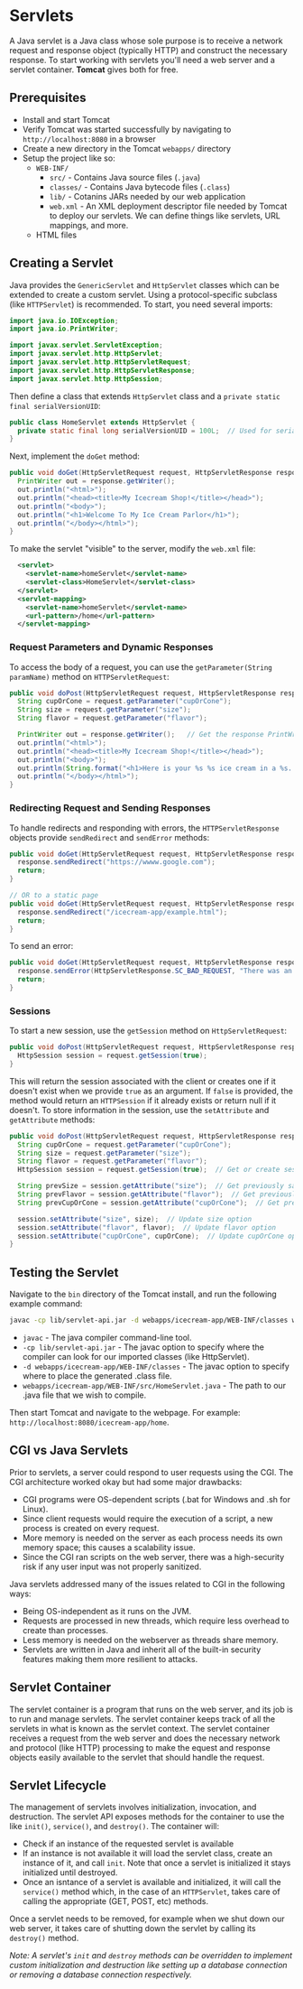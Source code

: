 # Servlets
A Java servlet is a Java class whose sole purpose is to receive a network request and response object (typically HTTP) and construct the necessary response. To start working with servlets you'll need a web server and a servlet container. **Tomcat** gives both for free.

## Prerequisites

- Install and start Tomcat
- Verify Tomcat was started successfully by navigating to `http://localhost:8080` in a browser
- Create a new directory in the Tomcat `webapps/` directory
- Setup the project like so:
  - `WEB-INF/`
    - `src/` - Contains Java source files (`.java`)
    - `classes/` - Contains Java bytecode files (`.class`)
    - `lib/` - Cotanins JARs needed by our web application
    - `web.xml` - An XML deployment descriptor file needed by Tomcat to deploy our servlets. We can define things like servlets, URL mappings, and more.
  - HTML files

## Creating a Servlet

Java provides the `GenericServlet` and `HttpServlet` classes which can be extended to create a custom servlet. Using a protocol-specific subclass (like `HTTPServlet`) is recommended. To start, you need several imports:
```java
import java.io.IOException;
import java.io.PrintWriter;

import javax.servlet.ServletException;
import javax.servlet.http.HttpServlet;
import javax.servlet.http.HttpServletRequest;
import javax.servlet.http.HttpServletResponse;
import javax.servlet.http.HttpSession;
```
Then define a class that extends `HttpServlet` class and a `private static final serialVersionUID`:
```java
public class HomeServlet extends HttpServlet {
  private static final long serialVersionUID = 100L;  // Used for serialization since `HttpServlet` implements `Serializable`. 
}
```
Next, implement the `doGet` method:
```java
public void doGet(HttpServletRequest request, HttpServletResponse response) throws ServletException, IOException {
  PrintWriter out = response.getWriter();
  out.println("<html>");
  out.println("<head><title>My Icecream Shop!</title></head>");
  out.println("<body>");
  out.println("<h1>Welcome To My Ice Cream Parlor</h1>");
  out.println("</body></html>");
}
```
To make the servlet "visible" to the server, modify the `web.xml` file:
```xml
  <servlet>
    <servlet-name>homeServlet</servlet-name>
    <servlet-class>HomeServlet</servlet-class>
  </servlet>
  <servlet-mapping>
    <servlet-name>homeServlet</servlet-name>
    <url-pattern>/home</url-pattern>
  </servlet-mapping>
```

### Request Parameters and Dynamic Responses
To access the body of a request, you can use the `getParameter(String paramName)` method on `HTTPServletRequest`:
```java
public void doPost(HttpServletRequest request, HttpServletResponse response) throws ServletException, IOException {
  String cupOrCone = request.getParameter("cupOrCone");
  String size = request.getParameter("size");
  String flavor = request.getParameter("flavor");

  PrintWriter out = response.getWriter();   // Get the response PrintWriter
  out.println("<html>");
  out.println("<head><title>My Icecream Shop!</title></head>");
  out.println("<body>");
  out.println(String.format("<h1>Here is your %s %s ice cream in a %s. Enjoy!</h1>", size, flavor, cupOrCone));
  out.println("</body></html>");
}
```

### Redirecting Request and Sending Responses
To handle redirects and responding with errors, the `HTTPServletResponse` objects provide `sendRedirect` and `sendError` methods:

```java
public void doGet(HttpServletRequest request, HttpServletResponse response) throws ServletException, IOException {
  response.sendRedirect("https://wwww.google.com"); 
  return; 
}

// OR to a static page
public void doGet(HttpServletRequest request, HttpServletResponse response) throws ServletException, IOException {
  response.sendRedirect("/icecream-app/example.html"); 
  return; 
}
```

To send an error:

```java
public void doGet(HttpServletRequest request, HttpServletResponse response) throws ServletException, IOException {
  response.sendError(HttpServletResponse.SC_BAD_REQUEST, "There was an error in your request.");
  return; 
}
```

### Sessions
To start a new session, use the `getSession` method on `HttpServletRequest`:
```java
public void doPost(HttpServletRequest request, HttpServletResponse response) throws  ServletException, IOException {
  HttpSession session = request.getSession(true);
}
```
This will return the session associated with the client or creates one if it doesn't exist when we provide `true` as an argument. If `false` is provided, the method would return an `HTTPSession` if it already exists or return null if it doesn't. To store information in the session, use the `setAttribute` and `getAttribute` methods:
```java
public void doPost(HttpServletRequest request, HttpServletResponse response) throws  ServletException, IOException {
  String cupOrCone = request.getParameter("cupOrCone");
  String size = request.getParameter("size");
  String flavor = request.getParameter("flavor");
  HttpSession session = request.getSession(true);  // Get or create session object

  String prevSize = session.getAttribute("size");  // Get previously saved size value or null if none was set.
  String prevFlavor = session.getAttribute("flavor");  // Get previously saved flavor value
  String prevCupOrCone = session.getAttribute("cupOrCone");  // Get previously saved cupOrCone value

  session.setAttribute("size", size);  // Update size option
  session.setAttribute("flavor", flavor);  // Update flavor option
  session.setAttribute("cupOrCone", cupOrCone);  // Update cupOrCone option
}
```


## Testing the Servlet
Navigate to the `bin` directory of the Tomcat install, and run the following example command:
```bash
javac -cp lib/servlet-api.jar -d webapps/icecream-app/WEB-INF/classes webapps/icecream-app/WEB-INF/src/HomeServlet.java 
```
- `javac` - The java compiler command-line tool.
- `-cp lib/servlet-api.jar` - The javac option to specify where the compiler can look for our imported classes (like HttpServlet).
- `-d webapps/icecream-app/WEB-INF/classes` - The javac option to specify where to place the generated .class file.
- `webapps/icecream-app/WEB-INF/src/HomeServlet.java` - The path to our .java file that we wish to compile.

Then start Tomcat and navigate to the webpage. For example: `http://localhost:8080/icecream-app/home`.

## CGI vs Java Servlets
Prior to servlets, a server could respond to user requests using the CGI. The CGI architecture worked okay but had some major drawbacks:

- CGI programs were OS-dependent scripts (.bat for Windows and .sh for Linux).
- Since client requests would require the execution of a script, a new process is created on every request.
- More memory is needed on the server as each process needs its own memory space; this causes a scalability issue.
- Since the CGI ran scripts on the web server, there was a high-security risk if any user input was not properly sanitized.

Java servlets addressed many of the issues related to CGI in the following ways:

- Being OS-independent as it runs on the JVM.
- Requests are processed in new threads, which require less overhead to create than processes.
- Less memory is needed on the webserver as threads share memory.
- Servlets are written in Java and inherit all of the built-in security features making them more resilient to attacks.

## Servlet Container
The servlet container is a program that runs on the web server, and its job is to run and manage servlets. The servlet container keeps track of all the servlets in what is known as the servlet context. The servlet container receives a request from the web server and does the necessary network and protocol (like HTTP) processing to make the equest and response objects easily available to the servlet that should handle the request.

## Servlet Lifecycle
The management of servlets involves initialization, invocation, and destruction. The servlet API exposes methods for the container to use the like `init()`, `service()`, and `destroy()`. The container will:

- Check if an instance of the requested servlet is available
- If an instance is not available it will load the servlet class, create an instance of it, and call `init`. Note that once a servlet is initialized it stays initialized until destroyed.
- Once an isntance of a servlet is available and initialized, it will call the `service()` method which, in the case of an `HTTPServlet`, takes care of calling the appropriate (GET, POST, etc) methods.

Once a servlet needs to be removed, for example when we shut down our web server, it takes care of shutting down the servlet by calling its `destroy()` method.

*Note: A servlet's `init` and `destroy` methods can be overridden to implement custom initialization and destruction like setting up a database connection or removing a database connection respectively.*
